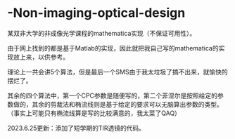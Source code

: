 # -Non-imaging-optical-design

某双非大学的非成像光学课程的mathematica实现（不保证可用性）。

由于网上找到的都是基于Matlab的实现，因此就把我自己写的mathematica的实现放上来，以供参考。

理论上一共会讲5个算法，但是最后一个SMS由于我太垃圾了搞不出来，就愉快的摆烂了。

其余的四个算法中，第一个CPC参数是随便写的，第二个菲涅尔是按照给定的参数做的，其余的剪裁法和椭流线则是基于给定的要求可以无脑算出参数的类型。（事实上可能只有椭流线算是写的比较满意的，我太菜了QAQ）

2023.6.25更新：添加了短学期的TIR透镜的代码。
